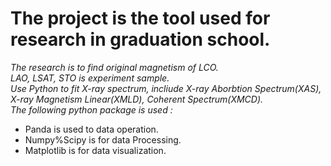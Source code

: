 # The project is the tool used for research in graduation school.

*The research is to find original magnetism of LCO.* <br>
*LAO, LSAT, STO is experiment sample.*<br>
*Use Python to fit X-ray spectrum, incliude X-ray Aborbtion Spectrum(XAS), X-ray Magnetism Linear(XMLD), Coherent Spectrum(XMCD).*<br>
*The following python package is used :*
* Panda is used to data operation. 
* Numpy%Scipy is for data Processing. 
* Matplotlib is for data visualization.

  
